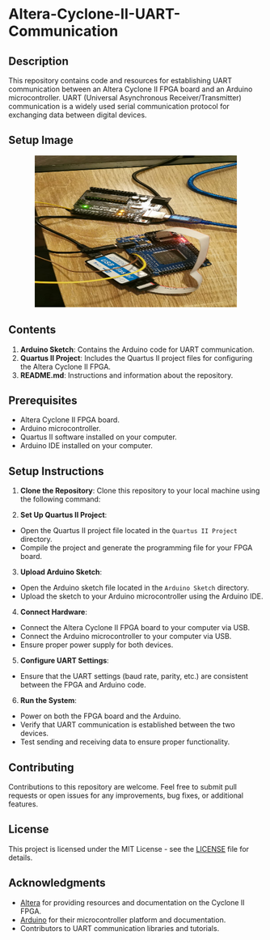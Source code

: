 # Altera-Cyclone-II-UART-Communication

## Description
This repository contains code and resources for establishing UART communication between an Altera Cyclone II FPGA board and an Arduino microcontroller. UART (Universal Asynchronous Receiver/Transmitter) communication is a widely used serial communication protocol for exchanging data between digital devices.

## Setup Image
<p align="center">
    <img src="images/setup.jpeg" alt="Setup Image" width="400" height="300">
</p>

## Contents
1. **Arduino Sketch**: Contains the Arduino code for UART communication.
2. **Quartus II Project**: Includes the Quartus II project files for configuring the Altera Cyclone II FPGA.
3. **README.md**: Instructions and information about the repository.

## Prerequisites
- Altera Cyclone II FPGA board.
- Arduino microcontroller.
- Quartus II software installed on your computer.
- Arduino IDE installed on your computer.

## Setup Instructions
1. **Clone the Repository**: Clone this repository to your local machine using the following command:

2. **Set Up Quartus II Project**:
- Open the Quartus II project file located in the `Quartus II Project` directory.
- Compile the project and generate the programming file for your FPGA board.

3. **Upload Arduino Sketch**:
- Open the Arduino sketch file located in the `Arduino Sketch` directory.
- Upload the sketch to your Arduino microcontroller using the Arduino IDE.

4. **Connect Hardware**:
- Connect the Altera Cyclone II FPGA board to your computer via USB.
- Connect the Arduino microcontroller to your computer via USB.
- Ensure proper power supply for both devices.

5. **Configure UART Settings**:
- Ensure that the UART settings (baud rate, parity, etc.) are consistent between the FPGA and Arduino code.

6. **Run the System**:
- Power on both the FPGA board and the Arduino.
- Verify that UART communication is established between the two devices.
- Test sending and receiving data to ensure proper functionality.

## Contributing
Contributions to this repository are welcome. Feel free to submit pull requests or open issues for any improvements, bug fixes, or additional features.

## License
This project is licensed under the MIT License - see the [LICENSE](LICENSE) file for details.

## Acknowledgments
- [Altera](https://www.intel.com/content/www/us/en/products/programmable/fpga/cyclone-series.html) for providing resources and documentation on the Cyclone II FPGA.
- [Arduino](https://www.arduino.cc/) for their microcontroller platform and documentation.
- Contributors to UART communication libraries and tutorials.

